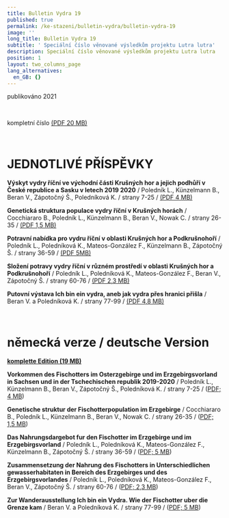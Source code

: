 ```yaml
---
title: Bulletin Vydra 19
published: true
permalink: /ke-stazeni/bulletin-vydra/bulletin-vydra-19
image: ''
long_title: Bulletin Vydra 19
subtitle: ' Speciální číslo věnované výsledkům projektu Lutra lutra'
description: Speciální číslo věnované výsledkům projektu Lutra lutra
position: 1
layout: two_columns_page
lang_alternatives:
  en_GB: {}
---
```

publikováno 2021

<br/> 

kompletní číslo [(PDF 20 MB)](/media/bulletin_VYDRA_19_complet_web.pdf)

<br/> 

# JEDNOTLIVÉ PŘÍSPĚVKY

**Výskyt vydry říční ve východní části Krušných hor a jejich podhůří v České republice a Sasku v letech 2019 2020** / Poledník L., Künzelmann B., Beran V., Zápotočný Š., Poledníková K. / strany 7-25 / [(PDF 4 MB)](/media/bulletin_VYDRA_19_Polednik_etal_occurence_7_25.pdf)

**Genetická struktura populace vydry říční v Krušných horách** / Cocchiararo B., Poledník L., Künzelmann B., Beran V., Nowak C. / strany 26-35 / [(PDF 1,5 MB)](/media/bulletin_VYDRA_19_Cocchiararo_etal_26_35.pdf)

**Potravní nabídka pro vydru říční v oblasti Krušných hor a Podkrušnohoří** / Poledník L., Poledníková K., Mateos-González F., Künzelmann B., Zápotočný Š. / strany 36-59 / [(PDF 5MB)](/media/bulletin_VYDRA_19_Polednik_etal_prey_36_59.pdf)

**Složení potravy vydry říční v různém prostředí v oblasti Krušných hor a Podkrušnohoří** / Poledník L., Poledníková K., Mateos-González F., Beran V., Zápotočný Š. / strany 60-76 / [(PDF 2,3 MB)](/media/bulletin_VYDRA_19_Polednik_etal_diet_60_76.pdf)

**Putovní výstava Ich bin ein vydra, aneb jak vydra přes hranici přišla** / Beran V. a Poledníková K. / strany 77-99 /  [(PDF 4,8 MB)](/media/bulletin_VYDRA_19_Beran_77_99.pdf)

<br/>

# německá verze / deutsche Version

[**komplette Edition (19 MB)**](/media/bulletin_VYDRA_german_web.pdf)

**Vorkommen des Fischotters im Osterzgebirge und im Erzgebirgsvorland in Sachsen und in der Tschechischen republik 2019-2020** / Poledník L., Künzelmann B., Beran V., Zápotočný Š., Poledníková K. / strany 7-25 / ([PDF; 4 MB](/media/bulletin_VYDRA_Deutsche_Vorkommen.pdf)) 

**Genetische struktur der Fischotterpopulation im Erzgebirge** / Cocchiararo B., Poledník L., Künzelmann B., Beran V., Nowak C. / strany 26-35 / ([PDF; 1,5 MB](/media/bulletin_VYDRA_Deutsche_Genetische.pdf))

**Das Nahrungsdargebot fur den Fischotter im Erzgebirge und im Erzgebirgsvorland** / Poledník L., Poledníková K., Mateos-González F., Künzelmann B., Zápotočný Š. / strany 36-59 / ([PDF; 5 MB](/media/bulletin_VYDRA_Deutsche_Nahrungsdargebot.pdf))

**Zusammensetzung der Nahrung des Fischotters in Unterschiedlichen gewasserhabitaten in Bereich des Erzgebirges und des Erzgebirgsvorlandes** / Poledník L., Poledníková K., Mateos-González F., Beran V., Zápotočný Š. / strany 60-76 / ([PDF; 2,3 MB](/media/bulletin_VYDRA_Deutsche_Nahrung.pdf))

**Zur Wanderausstellung Ich bin ein Vydra. Wie der Fischotter uber die Grenze kam** / Beran V. a Poledníková K. / strany 77-99 /  ([PDF; 5 MB](/media/bulletin_VYDRA_Deutsche_Ausstellung.pdf))
